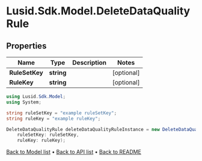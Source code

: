 # Lusid.Sdk.Model.DeleteDataQualityRule

## Properties

Name | Type | Description | Notes
------------ | ------------- | ------------- | -------------
**RuleSetKey** | **string** |  | [optional] 
**RuleKey** | **string** |  | [optional] 

```csharp
using Lusid.Sdk.Model;
using System;

string ruleSetKey = "example ruleSetKey";
string ruleKey = "example ruleKey";

DeleteDataQualityRule deleteDataQualityRuleInstance = new DeleteDataQualityRule(
    ruleSetKey: ruleSetKey,
    ruleKey: ruleKey);
```

[Back to Model list](../README.md#documentation-for-models) &#8226; [Back to API list](../README.md#documentation-for-api-endpoints) &#8226; [Back to README](../README.md)
